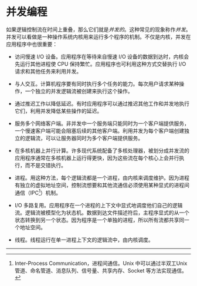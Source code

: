# 并发编程

如果逻辑控制流在时间上重叠，那么它们就是*并发的*。这种常见的现象称作*并发*。并发可以看做是一种操作系统内核用来运行多个程序的机制。不仅是内核，并发在应用程序中也很重要：

* 访问慢速 I/O 设备。应用程序在等待来自慢速 I/O 设备的数据到达时，内核会先运行其他进程使 CPU 保持繁忙。应用程序也可利用这种方式交替执行 I/O 请求和其他任务来利用并发。

* 与人交互。计算机程序要有同时执行多个任务的能力。每次用户请求某种操作，一个独立的并发逻辑流被创建来执行这个操作。

* 通过推迟工作以降低延迟。有时应用程序可以通过推迟其他工作和并发地执行它们，利用并发降低某些操作的延迟。

* 服务多个网络客户端。非并发中一个服务端只能同时为一个客户端提供服务，一个慢速客户端可能会阻塞后续的其他客户端。利用并发为每个客户端创建独立的逻辑流，可以让服务器同时为多个客户端提供服务。

* 在多核机器上并行计算。许多现代系统配备了多核处理器，被划分成并发流的应用程序通常在多核机器上运行得更快，因为这些流在每个核心上会并行执行，而不是交错执行。

* 进程。用这种方法，每个逻辑流都是一个进程，由内核来调度维护。因为进程有独立的虚拟地址空间，控制流想要和其他流通信必须使用某种显式的进程间通信（IPC[^IPC]）机制。

* I/O 多路复用。应用程序在一个进程的上下文中显式地调度他们自己的逻辑流。逻辑流被模型化为状态机。数据到达文件描述符后，主程序显式的从一个状态转换到另一个状态。因为程序是一个单独的进程，所以所有流都共享同一个地址空间。

* 线程。线程运行在单一进程上下文的逻辑流中，由内核调度。

-------

[^IPC]: Inter-Process Communication，进程间通信。Unix 中可以通过半双工Unix管道、命名管道、消息队列、信号量、共享内存、Socket 等方法实现通信。
